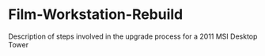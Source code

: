 # Film-Workstation-Rebuild
Description of steps involved in the upgrade process for a 2011 MSI Desktop Tower 
